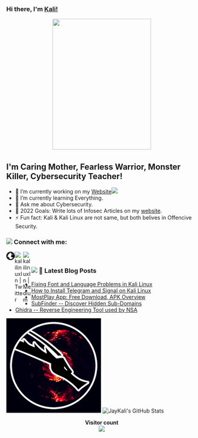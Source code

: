 ### Hi there, I'm [Kali!](https://www.kalilinux.in) 

<p align="center">
  <img width="260" height="346" src="https://raw.githubusercontent.com/jaykali/jaykali/master/kali.gif">
</p>

## I'm Caring Mother, Fearless Warrior, Monster Killer, Cybersecurity Teacher!
 - 🔭 I’m currently working on my [Website](https://www.kalilinux.in)<img src="https://media.giphy.com/media/WUlplcMpOCEmTGBtBW/giphy.gif" width="50">
  - 🌱 I’m currently learning Everything.
  - 💬 Ask me about Cybersecurity.
  - 🥅 2022 Goals: Write lots of Infosec Articles on my [website](https://www.kalilinux.in).
  - ⚡ Fun fact: Kali & Kali Linux are not same, but both belives in Offencive Security.

### <img height="30" src="https://raw.githubusercontent.com/jaykali/jaykali/master/soulgem-homura.gif"/> Connect with me:

[<img align="left" alt="kalilinux.in" width="22px" src="https://raw.githubusercontent.com/iconic/open-iconic/master/svg/globe.svg" />][website]
[<img align="left" alt="kalilinuxIn | Twitter" width="22px" src="https://cdn.jsdelivr.net/npm/simple-icons@v3/icons/twitter.svg" />][twitter]
[<img align="left" alt="kalilinuxIn | Medium" width="22px" src="https://raw.githubusercontent.com/jaykali/jaykali/master/github.png" />][github]

<br />

### <img height="30" src="https://raw.githubusercontent.com/jaykali/jaykali/master/soulgem-sayaka.gif"/> 📕 Latest Blog Posts
<!-- BLOG-POST-LIST:START -->
- [Fixing Font and Language Problems in Kali Linux](https://www.kalilinux.in/2021/01/fixing-font-and-language-problems-in.html)
- [How to Install Telegram and Signal on Kali Linux](https://www.kalilinux.in/2021/01/how-to-install-telegam-and-signal-on-linux.html)
- [MostPlay App: Free Download, APK Overview](https://www.kalilinux.in/2023/11/mostplay.html)
- [SubFinder -- Discover Hidden Sub-Domains](https://www.kalilinux.in/2021/10/subfinder-discover-hidden-sub-domains.html)
- [Ghidra -- Reverse Engineering Tool used by NSA](https://www.kalilinux.in/2021/06/ghidra-reverse-engineering-kali-linux.html)
<!-- BLOG-POST-LIST:END -->
<img width="250" height="250" src="https://raw.githubusercontent.com/jaykali/jaykali/master/kali%20dragon.gif"/>
<img src="https://github-readme-stats.vercel.app/api?username=jaykali&&show_icons=true&theme=radical&line_height=27&v=5" alt="JayKali's GitHub Stats" />
<p align="center"> 
  <b>Visitor count</b><br>
  <img src="https://profile-counter.glitch.me/jaykali/count.svg" />
</p>



[website]: https://www.kalilinux.in
[twitter]: https://twitter.com/KaliLinux_in
[github]: https://github.com/jaykali
